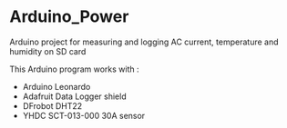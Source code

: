 # Arduino_Power
Arduino project for measuring and logging AC current, temperature and humidity on SD card

This Arduino program works with :
  - Arduino Leonardo
  - Adafruit Data Logger shield
  - DFrobot DHT22
  - YHDC SCT-013-000 30A sensor
  
  
